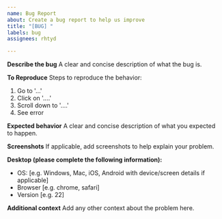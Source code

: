 ```yaml
---
name: Bug Report
about: Create a bug report to help us improve
title: "[BUG] "
labels: bug
assignees: rhtyd

---
```


**Describe the bug**
A clear and concise description of what the bug is.

**To Reproduce**
Steps to reproduce the behavior:
1. Go to '...'
2. Click on '....'
3. Scroll down to '....'
4. See error

**Expected behavior**
A clear and concise description of what you expected to happen.

**Screenshots**
If applicable, add screenshots to help explain your problem.

**Desktop (please complete the following information):**
 - OS: [e.g. Windows, Mac, iOS, Android with device/screen details if applicable]
 - Browser [e.g. chrome, safari]
 - Version [e.g. 22]

**Additional context**
Add any other context about the problem here.

